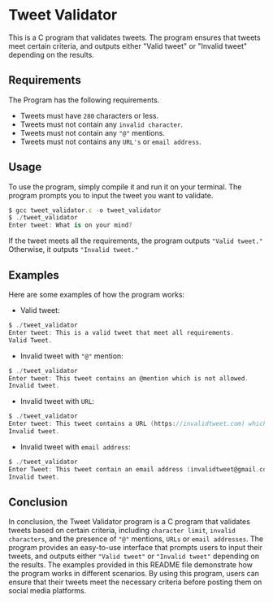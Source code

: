 # Tweet Validator

This is a C program that validates tweets. The program ensures that tweets meet certain criteria, and outputs either "Valid tweet" or "Invalid tweet" depending on the results.

## Requirements

The Program has the following requirements.

- Tweets must have `280` characters or less.
- Tweets must not contain any `invalid character`.
- Tweets must not contain any `"@"` mentions.
- Tweets must not contains any `URL's` or `email address`.

## Usage

To use the program, simply compile it and run it on your terminal. The program prompts you to input the tweet you want to validate.

```ts
$ gcc tweet_validator.c -o tweet_validator
$ ./tweet_validator
Enter tweet: What is on your mind?
```

If the tweet meets all the requirements, the program outputs `"Valid tweet."` Otherwise, it outputs `"Invalid tweet."`

## Examples

Here are some examples of how the program works:

- Valid tweet:

```c
$ ./tweet_validator
Enter tweet: This is a valid tweet that meet all requirements.
Valid Tweet.
```

- Invalid tweet with `"@"` mention:

```c
$ ./tweet_validator
Enter tweet: This tweet contains an @mention which is not allowed.
Invalid tweet.
```

- Invalid tweet with `URL`:

```c
$ ./tweet_validator
Enter tweet: This tweet contains a URL (https://invalidtweet.com) which is not allowed.
Invalid tweet.
```

- Invalid tweet with `email address`:

```c
$ ./tweet_validator
Enter Tweet: This tweet contain an email address (invalidtweet@gmail.com)
Invalid tweet.
```

## Conclusion

In conclusion, the Tweet Validator program is a C program that validates tweets based on certain criteria, including `character limit`, `invalid characters`, and the presence of `"@"` mentions, `URLs` or `email addresses`. The program provides an easy-to-use interface that prompts users to input their tweets, and outputs either `"Valid tweet"` or `"Invalid tweet"` depending on the results. The examples provided in this README file demonstrate how the program works in different scenarios. By using this program, users can ensure that their tweets meet the necessary criteria before posting them on social media platforms.

